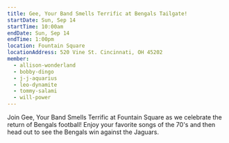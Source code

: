```yaml
---
title: Gee, Your Band Smells Terrific at Bengals Tailgate!
startDate: Sun, Sep 14
startTime: 10:00am
endDate: Sun, Sep 14
endTime: 1:00pm
location: Fountain Square
locationAddress: 520 Vine St. Cincinnati, OH 45202
member:
  - allison-wonderland
  - bobby-dingo
  - j-j-aquarius
  - leo-dynamite
  - tommy-salami
  - will-power
---
```

Join Gee, Your Band Smells Terrific at Fountain Square as we celebrate the return of Bengals football! Enjoy your favorite songs of the 70's and then head out to see the Bengals win against the Jaguars.
